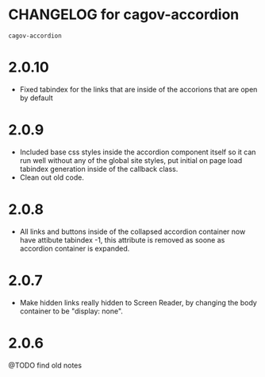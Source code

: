 # CHANGELOG for cagov-accordion
`cagov-accordion`
# 2.0.10
* Fixed tabindex for the links that are inside of the accorions that are open by default 

# 2.0.9
* Included base css styles inside the accordion component itself so it can run well without any of the global site styles, put initial on page load tabindex generation inside of the callback class.
* Clean out old code.

# 2.0.8
* All links and buttons inside of the collapsed accordion container now have attibute tabindex -1, this attribute is removed as soone as accordion container is expanded.

# 2.0.7
* Make hidden links really hidden to Screen Reader, by changing the body container to be "display: none".


# 2.0.6 
@TODO find old notes
